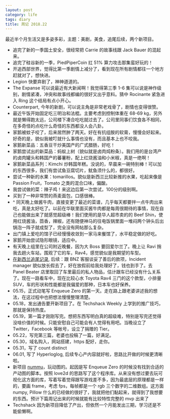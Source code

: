 ```yaml
---
layout: post
category: life
tags: diary
title: 周记 2018.22
---
```


最近半个月生活又是多姿多彩，主题：美剧，美食，追尾后续，两个新项目。

* 追完了新的一季国土安全，很经常把 Carrie 的故事线跟 Jack Bauer 的混起来。
* 追完了硅谷新的一季，PiedPiperCoin 扛 51% 算力攻击那集蛮好玩的！
* 开追西部世界，觉得比第一季剧情上减分了，看到现在所有剧情都往一个地方赶就对了，想快进。
* Legion 快要弃剧了，神神道道的。
* The Expanse 可以说最近有大新闻啊！我觉得第三季 1-6 集可以说是神作级别，剧情紧凑，冲突和故事线都编的很好又出乎意料。猜中 Rocinante 紧急进入 Ring 这个结局有点小开心。
* Counterpart, 今年的新剧，可以说主角是非常老戏骨了，剧情也变得很赞。
* 最近午饭开始固定吃三明治和法棍。主要考虑到控制体重在 68-69 kg，另外就是懒得跑太远，公司楼下凑合吃吃就过去了。公司里同事们饮食各不相同，在多奇怪的点吃什么奇怪的东西都没人会八卦。
* 家鹅被蚊子咬了，后来居然肿了两天。好在有抗组胺的软膏，慢慢会好起来。好奇的是，貌似我被叮就什么事情也没有，而且基本上也不咬我。
* 家鹅新菜品：五香豆干炒美国产的广式腊肠，好吃！
* 家鹅尝试出的新菜品：蚂蚁上树（貌似就是卤肉炖粉条）。我们用的是台湾产的卤肉罐头和韩国产的蕃薯粉，配上红烧酱油和小米椒，真是一绝啊！
* 家鹅新菜品系列：Kimchi 炒韩国年糕。没说的，早晨来一碗特别棒！可以加的东西很多，我们有尝试鱼豆腐切片，鱿鱼须什么的，都很好。
* 尝试一种新的水果：tomarillos。貌似是新西兰比较新推的水果，吃起来像是 Passion Fruit，Tomato 之类的混合口味，偏酸。
* 我尝试做的菜：辣子鸡！来这边后第一次尝试，100分的级别啊。
* 买到了一种非常赞的燕麦面包，口感很棒。
* ^ 同天晚上做酱牛肉，直接变更了最近的菜谱，几乎每天都要拌一点牛肉出来吃，真是太好吃了。以前在华联里面买酱牛肉都是每周很期待的事情，现在自己也能做出来了就感觉超级棒！我们使用的是华人超市卖的的 Beef Shin，使用红烧酱油，茴香，辣椒，还有随便神马的往电饭锅里面一堆闷两个钟头后出锅泡一阵子就成型了，完全没有网帖那么复杂。
* 出门镇上爱吃的馆子已经慢慢收敛到一家马来餐馆了，水平稳定做的好吃。
* 家鹅开始尝试隐形眼镜，适应中。
* 有天晚上组里在公司附近晚餐，因为大 Boss 要回爱尔兰了。晚上让 Ravi 捎我去趟火车站，围观了它的车，Rav4，感觉貌似是我期望的车型。
* [在新西兰追尾记录](http://www.ainesmile.com/life/2018/05/23/car-crash.html), 后续：跟 BNZ 客服谈妥了善后的款项，Incident manager 貌似放长假去了，好在放假前给我处理好了，钱也到手了。去 Panel Beater 店里取回了车里最后的私人物品，估计跟车已经没有什么关系了。现在一路看车中，现在比较心水 Toyota Rav4 三门的这个款型，小排量 SUV，车的形状和性能都是我偏爱的那种，日本车也好保养。
* 05.15，正式动笔写 Enqueue Zero 的第一天。走在路上跟老婆讲述我的想法，在这过程中也把想法慢慢整理清楚。
* 05.18，发出通告要开新项目了。在 Techshack Weekly 上学到的推广技巧，那就是保持热度。
* 05.19，第一篇才刚刚写完。想把东西写明白真的超级难，特别是写完还觉得没啥价值的时候。只能安慰自己可能会有人觉得有用吧。当晚设立了 Twitter，Facebook 等帐号，设立了捐赠的 Tier。
* 05.22，写完第三篇，老婆也投稿了一篇，好满足。
* 05.30，域名购入，网站搭建，https 配好，走你。
* 05.31，写了 count distinct
* 06.01, 写了 Hyperloglog, 后续专心产内容就好啦，思路比开做的时候更清晰啦。
* 新项目 [nummu](http://github.com/soasme/nummu)，玩动图的。起因是写 Enqueue Zero 的时候没有找到合适的产动图的脚本。按照 love2d 的思路写了这个程序库。从来没有想过要去玩可视化这方面的库，写着写着觉得跟写游戏差不多，因为最底层的原理都是一样的，要画 frame，考虑 fps，每帧都是一个 rgb 三个数字的二维数组。这方面 numpy, Pillow 什么的已经做的很好了，我就把他们黏起来，就得到了我想要的东西。预计下篇周记出来的时候就能有比较特性完整的 mvp 出来了
* Techshack 因为新项目降低了产出，但依然一个月能发出三期，学习还是不能偷懒啊。
